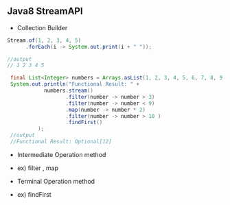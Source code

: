 ## Java8 StreamAPI
- Collection Builder

```java
Stream.of(1, 2, 3, 4, 5)
      .forEach(i -> System.out.print(i + " "));

//output
// 1 2 3 4 5
```

```java
 final List<Integer> numbers = Arrays.asList(1, 2, 3, 4, 5, 6, 7, 8, 9, 10);
 System.out.println("Functional Result: " +
 		    numbers.stream()
 		           .filter(number -> number > 3)
 		           .filter(number -> number < 9)
 		           .map(number -> number * 2)
 		           .filter(number -> number > 10 )
 		           .findFirst()
 		  );   
 //output
 //Functional Result: Optional[12]
 ```

- Intermediate Operation method
 + ex) filter , map
- Terminal Operation method
 + ex) findFirst
